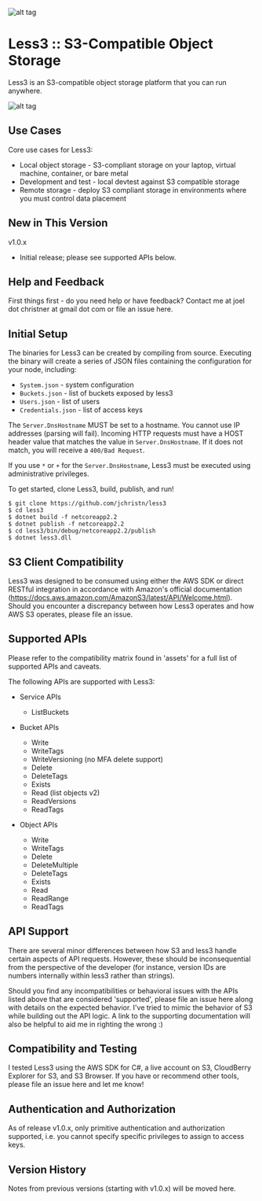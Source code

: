 ![alt tag](https://github.com/jchristn/less3/blob/master/assets/logo.png)

# Less3 :: S3-Compatible Object Storage

Less3 is an S3-compatible object storage platform that you can run anywhere. 

![alt tag](https://github.com/jchristn/less3/blob/master/assets/diagram.png)

## Use Cases

Core use cases for Less3:

- Local object storage - S3-compliant storage on your laptop, virtual machine, container, or bare metal
- Development and test - local devtest against S3 compatible storage
- Remote storage - deploy S3 compliant storage in environments where you must control data placement

## New in This Version

v1.0.x
- Initial release; please see supported APIs below.

## Help and Feedback

First things first - do you need help or have feedback?  Contact me at joel dot christner at gmail dot com or file an issue here. 

## Initial Setup

The binaries for Less3 can be created by compiling from source.  Executing the binary will create a series of JSON files containing the configuration for your node, including:

- ```System.json``` - system configuration
- ```Buckets.json``` - list of buckets exposed by less3
- ```Users.json``` - list of users
- ```Credentials.json``` - list of access keys

The ```Server.DnsHostname``` MUST be set to a hostname.  You cannot use IP addresses (parsing will fail).  Incoming HTTP requests must have a HOST header value that matches the value in ```Server.DnsHostname```.  If it does not match, you will receive a ```400/Bad Request```.

If you use ```*``` or ```+``` for the ```Server.DnsHostname```, Less3 must be executed using administrative privileges.

To get started, clone Less3, build, publish, and run!

```
$ git clone https://github.com/jchristn/less3
$ cd less3
$ dotnet build -f netcoreapp2.2
$ dotnet publish -f netcoreapp2.2
$ cd less3/bin/debug/netcoreapp2.2/publish
$ dotnet less3.dll
```

## S3 Client Compatibility

Less3 was designed to be consumed using either the AWS SDK or direct RESTful integration in accordance with Amazon's official documentation (https://docs.aws.amazon.com/AmazonS3/latest/API/Welcome.html).  Should you encounter a discrepancy between how Less3 operates and how AWS S3 operates, please file an issue.
 
## Supported APIs

Please refer to the compatibility matrix found in 'assets' for a full list of supported APIs and caveats.

The following APIs are supported with Less3:
- Service APIs
  - ListBuckets

- Bucket APIs
  - Write
  - WriteTags
  - WriteVersioning (no MFA delete support)
  - Delete
  - DeleteTags
  - Exists
  - Read (list objects v2)
  - ReadVersions
  - ReadTags

- Object APIs
  - Write
  - WriteTags
  - Delete
  - DeleteMultiple
  - DeleteTags
  - Exists
  - Read
  - ReadRange
  - ReadTags

## API Support

There are several minor differences between how S3 and less3 handle certain aspects of API requests.  However, these should be inconsequential from the perspective of the developer (for instance, version IDs are numbers internally within less3 rather than strings).  

Should you find any incompatibilities or behavioral issues with the APIs listed above that are considered 'supported', please file an issue here along with details on the expected behavior.  I've tried to mimic the behavior of S3 while building out the API logic.  A link to the supporting documentation will also be helpful to aid me in righting the wrong :)

## Compatibility and Testing

I tested Less3 using the AWS SDK for C#, a live account on S3, CloudBerry Explorer for S3, and S3 Browser.  If you have or recommend other tools, please file an issue here and let me know!

## Authentication and Authorization

As of release v1.0.x, only primitive authentication and authorization supported, i.e. you cannot specify specific privileges to assign to access keys.
 
## Version History

Notes from previous versions (starting with v1.0.x) will be moved here.
